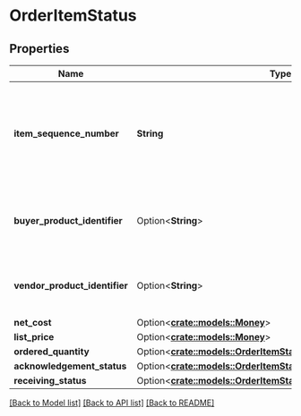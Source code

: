 # OrderItemStatus

## Properties

Name | Type | Description | Notes
------------ | ------------- | ------------- | -------------
**item_sequence_number** | **String** | Numbering of the item on the purchase order. The first item will be 1, the second 2, and so on. | 
**buyer_product_identifier** | Option<**String**> | Buyer's Standard Identification Number (ASIN) of an item. | [optional]
**vendor_product_identifier** | Option<**String**> | The vendor selected product identification of the item. | [optional]
**net_cost** | Option<[**crate::models::Money**](Money.md)> |  | [optional]
**list_price** | Option<[**crate::models::Money**](Money.md)> |  | [optional]
**ordered_quantity** | Option<[**crate::models::OrderItemStatusOrderedQuantity**](OrderItemStatus_orderedQuantity.md)> |  | [optional]
**acknowledgement_status** | Option<[**crate::models::OrderItemStatusAcknowledgementStatus**](OrderItemStatus_acknowledgementStatus.md)> |  | [optional]
**receiving_status** | Option<[**crate::models::OrderItemStatusReceivingStatus**](OrderItemStatus_receivingStatus.md)> |  | [optional]

[[Back to Model list]](../README.md#documentation-for-models) [[Back to API list]](../README.md#documentation-for-api-endpoints) [[Back to README]](../README.md)


